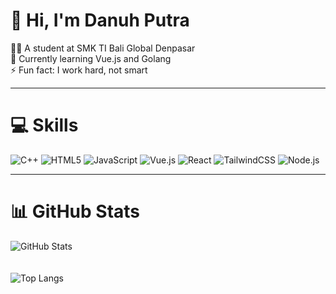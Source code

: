 # 👋 Hi, I'm Danuh Putra  
👨‍🎓 A student at SMK TI Bali Global Denpasar  
🌱 Currently learning Vue.js and Golang  
⚡ Fun fact: I work hard, not smart  

---

# 💻 Skills  
![C++](https://img.shields.io/badge/C%2B%2B-%2300599C.svg?style=flat&logo=c%2B%2B&logoColor=white) ![HTML5](https://img.shields.io/badge/HTML5-%23E34F26.svg?style=flat&logo=html5&logoColor=white) ![JavaScript](https://img.shields.io/badge/JavaScript-%23323330.svg?style=flat&logo=javascript&logoColor=%23F7DF1E) ![Vue.js](https://img.shields.io/badge/Vue.js-%2335495e.svg?style=flat&logo=vuedotjs&logoColor=%234FC08D) ![React](https://img.shields.io/badge/React-%2320232a.svg?style=flat&logo=react&logoColor=%2361DAFB) 
![TailwindCSS](https://img.shields.io/badge/Tailwind_CSS-%2338B2AC.svg?style=flat&logo=tailwind-css&logoColor=white) ![Node.js](https://img.shields.io/badge/Node.js-6DA55F?style=flat&logo=node.js&logoColor=white)  

---

# 📊 GitHub Stats  
![GitHub Stats](https://github-readme-stats.vercel.app/api?username=DanuhPutra&show_icons=true&theme=radical&hide_border=true)  
<br>  
![Top Langs](https://github-readme-stats.vercel.app/api/top-langs/?username=DanuhPutra&theme=dark&hide_border=false&include_all_commits=true&count_private=false&layout=compact)

